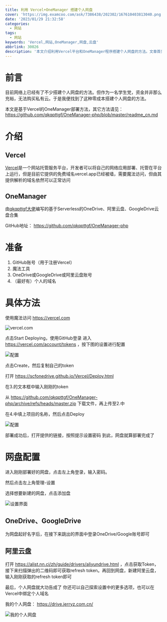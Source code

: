 ```yaml
---
title: 利用 Vercel+OneManager 搭建个人网盘
cover: 'https://img.examcoo.com/ask/7386438/202302/167610403813040.png'
date: '2023/01/29 21:32:58'
categories:
  - 网站
tags:
  - 网站
keywords: 'Vercel,网站,OneManager,网盘,云盘'
abbrlink: 30026
description: '本文介绍利用Vercel平台和OneManager程序搭建个人网盘的方法。文章首先介绍了Vercel和OneManager,接着列出了搭建所需的准备工作,然后详细讲解了在Vercel上部署OneManager的具体步骤,以及如何配置OneDrive、GoogleDrive和阿里云盘等不同存储方式。最后,作者分享了成功搭建的个人网盘,展示了其功能。通过这种方法,可以零成本拥有一个功能完善的个人网盘。'
---
```


# 前言
目前网络上已经有了不少搭建个人网盘的方法。但作为一名学生党，资金并非那么充裕，无法购买私有云。于是我便找到了这种零成本搭建个人网盘的方法。

本文是基于Vercel的OneManager部署方法，其它方法请见： https://github.com/qkqpttgf/OneManager-php/blob/master/readme_cn.md 

# 介绍

## Vercel

[Vercel](https://vercel.com)是一个网站托管服务平台，开发者可以将自己的网络应用部署、托管在平台上运行，但是目前它提供的免费域名vercel.app已经被墙，需要魔法访问，但由其提供解析的域名依然可以正常访问

## OneManager

由[qkqpttgf大佬](https://github.com/qkqpttgf)编写的基于Serverless的OneDrive、阿里云盘、GoogleDrive云盘合集

GitHub地址： https://github.com/qkqpttgf/OneManager-php 

# 准备
1. GitHub账号（用于注册Vercel）
2. 魔法工具
3. OneDrive或GoogleDrive或阿里云盘账号
4. （最好有）个人的域名

# 具体方法
使用魔法访问 https://vercel.com

![vercel.com](https://cdn.jerryz.com.cn/gh/YangguangZhou/picx-images-hosting@master/3803468_cea08981_7318_6522_775@864x1489.png.m.5j403xz2ay.jpg)


点击Start Deploying，使用GitHub登录
进入 https://vercel.com/account/tokens ，按下图的设置进行配置

![配置](https://cdn.jerryz.com.cn/gh/YangguangZhou/picx-images-hosting@master/3803468_67dcb9f8_7318_6526_918@864x1478.png.m.8kzw560l2d.jpg)

点击Create，然后复制自己的token

打开 https://scfonedrive.github.io/Vercel/Deploy.html 

在3.的文本框中输入刚刚的token

从
https://github.com/qkqpttgf/OneManager-php/archive/refs/heads/master.zip 下载文件，再上传至2.中

在4.中填上项目的名称，然后点击Deploy

![配置](https://cdn.jerryz.com.cn/gh/YangguangZhou/picx-images-hosting@master/3803468_554ebd12_7318_6529_232@864x1221.png.m.9gwdkmacs0.jpg)

部署成功后，打开提供的链接，按照提示设置密码
到此，网盘就算部署完成了

# 网盘配置

进入刚刚部署好的网盘，点击左上角登录，输入密码。

然后点击左上角管理-设置

选择想要新建的网盘，点击添加盘

![设置界面](https://cdn.jerryz.com.cn/gh/YangguangZhou/picx-images-hosting@master/3803468_8fcb7896_7318_6533_472@1056x1132.png.m.5j403xzefl.jpg)

## OneDrive、GoogleDrive

为网盘起好名字后，在接下来跳出的界面中登录OneDrive/Google账号即可

## 阿里云盘

打开 https://alist.nn.ci/zh/guide/drivers/aliyundrive.html ，点击获取Token，接下来扫描弹出的二维码即可获取refresh token。再回到网盘，新建阿里云盘，输入刚刚获取的refresh token即可

最后，个人网盘就大功告成了
你还可以自己探索设置中的更多选项，也可以在Vercel中绑定个人域名

我的个人网盘： https://drive.jerryz.com.cn/ 

![我的个人网盘](https://cdn.jerryz.com.cn/gh/YangguangZhou/picx-images-hosting@master/3803468_67528740_7318_6535_166@864x1357.png.m.2vejtl6fpy.jpg)
